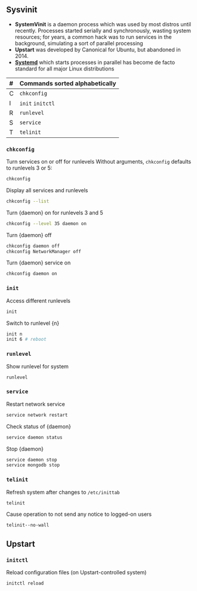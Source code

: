 ## Sysvinit
- **SystemVinit** is a daemon process which was used by most distros until recently. Processes started serially and synchronously, wasting system resources; for years, a common hack was to run services in the background, simulating a sort of parallel processing
- **Upstart** was developed by Canonical for Ubuntu, but abandoned in 2014. 
- [**Systemd**][SystemD] which starts processes in parallel has become de facto standard for all major Linux distributions

\#  | Commands sorted alphabetically
:---| :---
C   | `chkconfig`
I   | `init` `initctl`
R   | `runlevel`
S   | `service`
T   | `telinit`

### `chkconfig`
Turn services on or off for runlevels
Without arguments, `chkconfig` defaults to runlevels 3 or 5:
```sh
chkconfig
```
Display all services and runlevels
```sh
chkconfig --list
```
Turn {daemon} on for runlevels 3 and 5
```sh
chkconfig --level 35 daemon on
```
Turn {daemon} off
```sh
chkconfig daemon off
chkconfig NetworkManager off
```
Turn {daemon} service on
```sh
chkconfig daemon on
```

### `init`
Access different runlevels
```sh
init 
```
Switch to runlevel {n}
```sh
init n
init 6 # reboot
```

### `runlevel`
Show runlevel for system
```sh
runlevel 
```

### `service`
Restart network service 
```sh
service network restart
```
Check status of {daemon}
```sh
service daemon status
```
Stop {daemon}
```sh
service daemon stop
service mongodb stop
```

### `telinit`
Refresh system after changes to `/etc/inittab`
```sh
telinit 
```
Cause operation to not send any notice to logged-on users
```sh
telinit--no-wall
```


## Upstart
### `initctl`
Reload configuration files (on Upstart-controlled system)
```sh
initctl reload
```

[SystemD]: systemd.md "De facto standard init system for all major Linux distributions today"